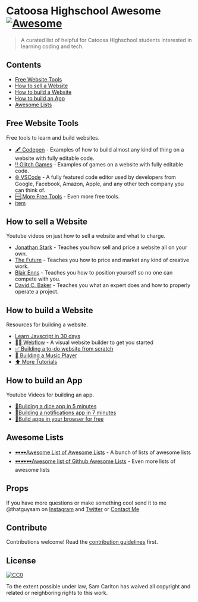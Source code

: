 # Catoosa Highschool Awesome [![Awesome](https://awesome.re/badge.svg)](https://awesome.re)

> A curated list of helpful for Catoosa Highschool students interested in learning coding and tech.


## Contents

- [Free Website Tools](#free-website-tools)
- [How to sell a Website](#how-to-sell-a-website)
- [How to build a Website](#how-to-build-a-website)
- [How to build an App](#how-to-build-an-app)
- [Awesome Lists](#awesome-lists)


## Free Website Tools

Free tools to learn and build websites.

- [🖋 Codepen](https://codepen.io/) - Examples of how to build almost any kind of thing on a website with fully editable code.
- [‼️ Glitch Games](https://glitch.com/@glitch/games) - Examples of games on a website with fully editable code.
- [🌐 VSCode](https://code.visualstudio.com/) - A fully featured code editor used by developers from Google, Facebook, Amazon, Apple, and any other tech company you can think of.
- [🆓 More Free Tools](https://github.com/johnjago/awesome-free-software) - Even more free tools.
- [item](link)


## How to sell a Website

Youtube videos on just how to sell a website and what to charge.

- [Jonathan Stark](https://www.youtube.com/channel/UC7SogPzCSqT0TTsHzSpL70g) - Teaches you how sell and price a website all on your own.
- [The Future](https://www.youtube.com/channel/UC-b3c7kxa5vU-bnmaROgvog) - Teaches you how to price and market any kind of creative work.
- [Blair Enns](https://www.youtube.com/results?search_query=Blair+Enns) - Teaches you how to position yourself so no one can compete with you.
- [David C. Baker](https://www.youtube.com/results?search_query=David+C.+Baker) - Teaches you what an expert does and how to properly operate a project.


## How to build a Website

Resources for building a website.

- [Learn Javscript in 30 days](https://javascript30.com/)
- [🏊‍♀️ Webflow](https://webflow.com/) - A visual website builder to get you started
- [✅ Building a to-do website from scratch](https://www.youtube.com/watch?v=A5S23KS_-bU&list=PLEhEHUEU3x5q-xB1On4CsLPts0-rZ9oos)
- [🎸 Building a Music Player](https://www.youtube.com/watch?v=BPyniDJ5QOQ)
- [⬆️ More Tutorials](https://www.youtube.com/user/LevelUpTuts)


## How to build an App

Youtube Videos for building an app.

- [📱Building a dice app in 5 minutes](https://www.youtube.com/watch?v=izeh78h1tZM)
- [📱Building a notifications app in 7 minutes](http://example.com)
- [📱Build apps in your browser for free](https://snack.expo.io/)


## Awesome Lists

- [🕶🕶Awesome List of Awesome Lists](https://github.com/sindresorhus/awesome) - A bunch of lists of awesome lists
- [🕶🕶🕶Awesome list of Github Awesome Lists](https://github.com/topics/awesome) - Even more lists of awesome lists


## Props

If you have more questions or make something cool send it to me @thatguysam on [Instagram](https://www.instagram.com/thatguysam/) and [Twitter](https://www.twitter.com/thatguysam/) or [Contact Me](https://samcarlton.com/contact)


## Contribute

Contributions welcome! Read the [contribution guidelines](contributing.md) first.


## License

[![CC0](https://mirrors.creativecommons.org/presskit/buttons/88x31/svg/cc-zero.svg)](https://creativecommons.org/publicdomain/zero/1.0)

To the extent possible under law, Sam Carlton has waived all copyright and
related or neighboring rights to this work.
